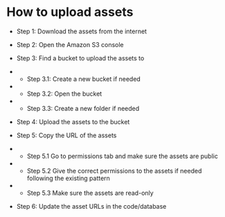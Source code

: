 # How to upload assets

- Step 1: Download the assets from the internet

- Step 2: Open the Amazon S3 console 

- Step 3: Find a bucket to upload the assets to
- - Step 3.1: Create a new bucket if needed 
- - Step 3.2: Open the bucket
- - Step 3.3: Create a new folder if needed

- Step 4: Upload the assets to the bucket

- Step 5: Copy the URL of the assets
- - Step 5.1 Go to permissions tab and make sure the assets are public
- - Step 5.2 Give the correct permissions to the assets if needed following the existing pattern
- - Step 5.3 Make sure the assets are read-only 

- Step 6: Update the asset URLs in the code/database 
